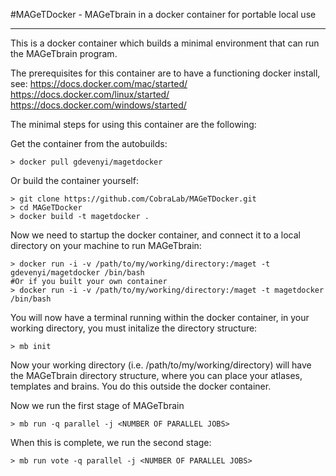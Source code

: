 #MAGeTDocker - MAGeTbrain in a docker container for portable local use

-----

This is a docker container which builds a minimal environment that can run the MAGeTbrain program.

The prerequisites for this container are to have a functioning docker install, see:
https://docs.docker.com/mac/started/
https://docs.docker.com/linux/started/
https://docs.docker.com/windows/started/

The minimal steps for using this container are the following:

Get the container from the autobuilds:
```
> docker pull gdevenyi/magetdocker
```

Or build the container yourself:
```
> git clone https://github.com/CobraLab/MAGeTDocker.git
> cd MAGeTDocker
> docker build -t magetdocker .
```

Now we need to startup the docker container, and connect it to a local directory on your machine to run MAGeTbrain:
```
> docker run -i -v /path/to/my/working/directory:/maget -t gdevenyi/magetdocker /bin/bash
#Or if you built your own container
> docker run -i -v /path/to/my/working/directory:/maget -t magetdocker /bin/bash
```

You will now have a terminal running within the docker container, in your working directory, you must initalize the directory structure:
```
> mb init
```

Now your working directory (i.e. /path/to/my/working/directory) will have the MAGeTbrain directory structure, where you can place your atlases, templates and brains.
You do this outside the docker container.

Now we run the first stage of MAGeTbrain
```
> mb run -q parallel -j <NUMBER OF PARALLEL JOBS>
```

When this is complete, we run the second stage:
```
> mb run vote -q parallel -j <NUMBER OF PARALLEL JOBS>
```

